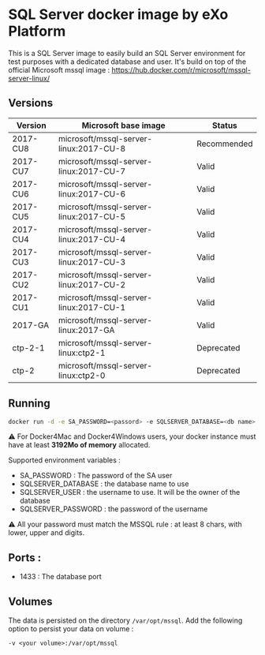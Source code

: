 # SQL Server docker image by eXo Platform

This is a SQL Server image to easily build an SQL Server environment for test purposes with a dedicated database and user.
It's build on top of the official Microsoft mssql image : https://hub.docker.com/r/microsoft/mssql-server-linux/

## Versions

| Version   | Microsoft base image                   | Status      |
| --------- | -------------------------------------- | ----------- |
| 2017-CU8 | microsoft/mssql-server-linux:2017-CU-8 | Recommended |
| 2017-CU7 | microsoft/mssql-server-linux:2017-CU-7 | Valid       |
| 2017-CU6 | microsoft/mssql-server-linux:2017-CU-6 | Valid       |
| 2017-CU5 | microsoft/mssql-server-linux:2017-CU-5 | Valid       |
| 2017-CU4 | microsoft/mssql-server-linux:2017-CU-4 | Valid       |
| 2017-CU3 | microsoft/mssql-server-linux:2017-CU-3 | Valid       |
| 2017-CU2 | microsoft/mssql-server-linux:2017-CU-2 | Valid       |
| 2017-CU1 | microsoft/mssql-server-linux:2017-CU-1 | Valid       |
| 2017-GA   | microsoft/mssql-server-linux:2017-GA   | Valid       |
| ctp-2-1   | microsoft/mssql-server-linux:ctp2-1    | Deprecated  |
| ctp-2     | microsoft/mssql-server-linux:ctp2-0    | Deprecated  |

## Running

```bash
docker run -d -e SA_PASSWORD=<passord> -e SQLSERVER_DATABASE=<db name> -e SQLSERVER_USER=<user> -e SQLSERVER_PASSWORD=<password> -p <local port>:1433 exoplatform/sqlserver:2017-CU8
```

:warning: For Docker4Mac and Docker4Windows users, your docker instance must have at least **3192Mo of memory** allocated.

Supported environment variables :

- SA_PASSWORD : The password of the SA user
- SQLSERVER_DATABASE : the database name to use
- SQLSERVER_USER : the username to use. It will be the owner of the database
- SQLSERVER_PASSWORD : the password of the username

:warning: All your password must match the MSSQL rule : at least 8 chars, with lower, upper and digits.

## Ports :

- 1433 : The database port

## Volumes

The data is persisted on the directory `/var/opt/mssql`.
Add the following option to persist your data on volume :

```
-v <your volume>:/var/opt/mssql
```
